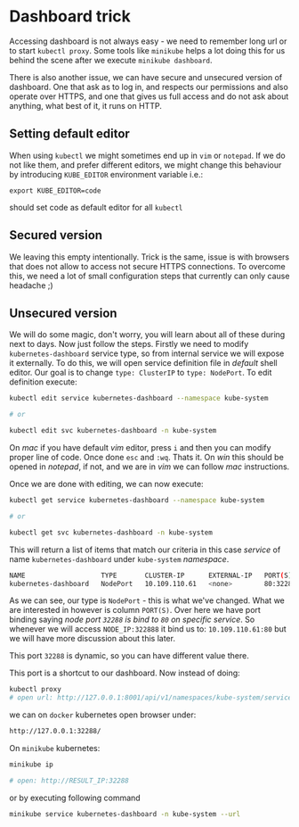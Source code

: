 # Dashboard trick

Accessing dashboard is not always easy - we need to remember long url or to start `kubectl proxy`. Some tools like `minikube` helps a lot doing this for us behind the scene after we execute `minikube dashboard`.

There is also another issue, we can have secure and unsecured version of dashboard. One that ask as to log in, and respects our permissions and also operate over HTTPS, and one that gives us full access and do not ask about anything, what best of it, it runs on HTTP.

## Setting default editor

When using `kubectl` we might sometimes end up in `vim` or `notepad`. If we do not like them, and prefer different editors, we might change this behaviour by introducing `KUBE_EDITOR` environment variable i.e.:

```
export KUBE_EDITOR=code
```

should set code as default editor for all `kubectl`

## Secured version

We leaving this empty intentionally. Trick is the same, issue is with browsers that does not allow to access not secure HTTPS connections. To overcome this, we need a lot of small configuration steps that currently can only cause headache ;) 

## Unsecured version

We will do some magic, don't worry, you will learn about all of these during next to days. Now just follow the steps. Firstly we need to modify `kubernetes-dashboard` service type, so from internal service we will expose it externally. To do this, we will open service definition file in _default_ shell editor. Our goal is to change `type: ClusterIP` to `type: NodePort`. To edit definition execute:

```bash
kubectl edit service kubernetes-dashboard --namespace kube-system

# or

kubectl edit svc kubernetes-dashboard -n kube-system
```

On _mac_ if you have default _vim_ editor, press `i` and then you can modify proper line of code. Once done `esc` and `:wq`. Thats it. On _win_ this should be opened in _notepad_, if not, and we are in _vim_ we can follow _mac_ instructions.

Once we are done with editing, we can now execute:

```bash
kubectl get service kubernetes-dashboard --namespace kube-system

# or

kubectl get svc kubernetes-dashboard -n kube-system
```

This will return a list of items that match our criteria in this case _service_ of name `kubernetes-dashboard` under `kube-system` _namespace_. 

```bash
NAME                   TYPE       CLUSTER-IP      EXTERNAL-IP   PORT(S)        AGE
kubernetes-dashboard   NodePort   10.109.110.61   <none>        80:32288/TCP   4d
```

As we can see, our type is `NodePort` - this is what we've changed. What we are interested in however is column `PORT(S)`. Over here we have port binding saying _node port `32288` is bind to `80` on specific service_. So whenever we will access `NODE_IP:322888` it bind us to: `10.109.110.61:80` but we will have more discussion about this later.

This port `32288` is dynamic, so you can have different value there.

This port is a shortcut to our dashboard. Now instead of doing:

```bash
kubectl proxy
# open url: http://127.0.0.1:8001/api/v1/namespaces/kube-system/services/http:kubernetes-dashboard:/proxy/
```

we can on `docker` kubernetes open browser under:

```bash
http://127.0.0.1:32288/
```

On `minikube` kubernetes:

```bash
minikube ip

# open: http://RESULT_IP:32288
```

or by executing following command

```bash
minikube service kubernetes-dashboard -n kube-system --url
```

